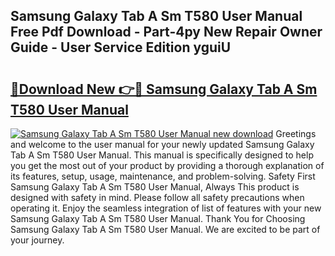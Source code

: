 ## Samsung Galaxy Tab A Sm T580 User Manual Free Pdf Download - Part-4py New Repair Owner Guide - User Service Edition yguiU

# <h2><a href="http://cf10872.oget.top/?id=Samsung+Galaxy+Tab+A+Sm+T580+User+Manual">🔗Download New 👉🔴 Samsung Galaxy Tab A Sm T580 User Manual</a></h2>

[![Samsung Galaxy Tab A Sm T580 User Manual new download](https://i.imgur.com/5g1atiW.png)](http://cf10872.oget.top/?id=Samsung+Galaxy+Tab+A+Sm+T580+User+Manual)
Greetings and welcome to the user manual for your newly updated Samsung Galaxy Tab A Sm T580 User Manual. This manual is specifically designed to help you get the most out of your product by providing a thorough explanation of its features, setup, usage, maintenance, and problem-solving. Safety First Samsung Galaxy Tab A Sm T580 User Manual, Always This product is designed with safety in mind. Please follow all safety precautions when operating it. Enjoy the seamless integration of list of features with your new Samsung Galaxy Tab A Sm T580 User Manual. Thank You for Choosing Samsung Galaxy Tab A Sm T580 User Manual. We are excited to be part of your journey.
